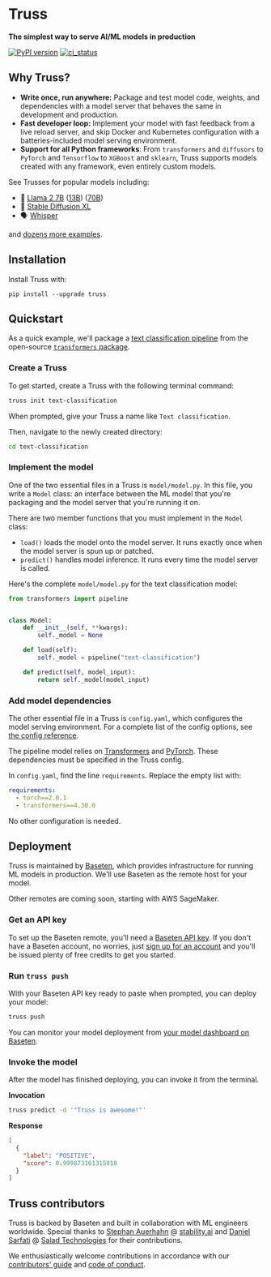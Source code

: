 # Truss

**The simplest way to serve AI/ML models in production**

[![PyPI version](https://badge.fury.io/py/truss.svg)](https://badge.fury.io/py/truss)
[![ci_status](https://github.com/basetenlabs/truss/actions/workflows/release.yml/badge.svg)](https://github.com/basetenlabs/truss/actions/workflows/release.yml)

## Why Truss?

* **Write once, run anywhere:** Package and test model code, weights, and dependencies with a model server that behaves the same in development and production.
* **Fast developer loop:** Implement your model with fast feedback from a live reload server, and skip Docker and Kubernetes configuration with a batteries-included model serving environment.
* **Support for all Python frameworks**: From `transformers` and `diffusors` to `PyTorch` and `Tensorflow` to `XGBoost` and `sklearn`, Truss supports models created with any framework, even entirely custom models.

See Trusses for popular models including:

* 🦙 [Llama 2 7B](https://github.com/basetenlabs/truss-examples/tree/main/llama/llama-2-7b-chat) ([13B](https://github.com/basetenlabs/truss-examples/tree/main/llama/llama-2-13b-chat)) ([70B](https://github.com/basetenlabs/truss-examples/tree/main/llama/llama-2-70b-chat))
* 🎨 [Stable Diffusion XL](https://github.com/basetenlabs/truss-examples/tree/main/stable-diffusion/stable-diffusion-xl-1.0)
* 🗣 [Whisper](https://github.com/basetenlabs/truss-examples/tree/main/whisper/whisper-truss)

and [dozens more examples](https://github.com/basetenlabs/truss-examples/).

## Installation

Install Truss with:

```
pip install --upgrade truss
```

## Quickstart

As a quick example, we'll package a [text classification pipeline](https://huggingface.co/docs/transformers/main_classes/pipelines) from the open-source [`transformers` package](https://github.com/huggingface/transformers).

### Create a Truss

To get started, create a Truss with the following terminal command:

```sh
truss init text-classification
```

When prompted, give your Truss a name like `Text classification`.

Then, navigate to the newly created directory:

```sh
cd text-classification
```

### Implement the model

One of the two essential files in a Truss is `model/model.py`. In this file, you write a `Model` class: an interface between the ML model that you're packaging and the model server that you're running it on.

There are two member functions that you must implement in the `Model` class:

* `load()` loads the model onto the model server. It runs exactly once when the model server is spun up or patched.
* `predict()` handles model inference. It runs every time the model server is called.

Here's the complete `model/model.py` for the text classification model:

```python
from transformers import pipeline


class Model:
    def __init__(self, **kwargs):
        self._model = None

    def load(self):
        self._model = pipeline("text-classification")

    def predict(self, model_input):
        return self._model(model_input)
```

### Add model dependencies

The other essential file in a Truss is `config.yaml`, which configures the model serving environment. For a complete list of the config options, see [the config reference](https://truss.baseten.co/reference/config).

The pipeline model relies on [Transformers](https://huggingface.co/docs/transformers/index) and [PyTorch](https://pytorch.org/). These dependencies must be specified in the Truss config.

In `config.yaml`, find the line `requirements`. Replace the empty list with:

```yaml
requirements:
  - torch==2.0.1
  - transformers==4.30.0
```

No other configuration is needed.

## Deployment

Truss is maintained by [Baseten](https://baseten.co), which provides infrastructure for running ML models in production. We'll use Baseten as the remote host for your model.

Other remotes are coming soon, starting with AWS SageMaker.

### Get an API key

To set up the Baseten remote, you'll need a [Baseten API key](https://app.baseten.co/settings/account/api_keys). If you don't have a Baseten account, no worries, just [sign up for an account](https://app.baseten.co/signup/) and you'll be issued plenty of free credits to get you started.

### Run `truss push`

With your Baseten API key ready to paste when prompted, you can deploy your model:

```sh
truss push
```

You can monitor your model deployment from [your model dashboard on Baseten](https://app.baseten.co/models/).

### Invoke the model

After the model has finished deploying, you can invoke it from the terminal.

**Invocation**

```sh
truss predict -d '"Truss is awesome!"'
```

**Response**

```json
[
  {
    "label": "POSITIVE",
    "score": 0.999873161315918
  }
]
```

## Truss contributors

Truss is backed by Baseten and built in collaboration with ML engineers worldwide. Special thanks to [Stephan Auerhahn](https://github.com/palp) @ [stability.ai](https://stability.ai/) and [Daniel Sarfati](https://github.com/dsarfati) @ [Salad Technologies](https://salad.com/) for their contributions.

We enthusiastically welcome contributions in accordance with our [contributors' guide](CONTRIBUTING.md) and [code of conduct](CODE_OF_CONDUCT.md).
